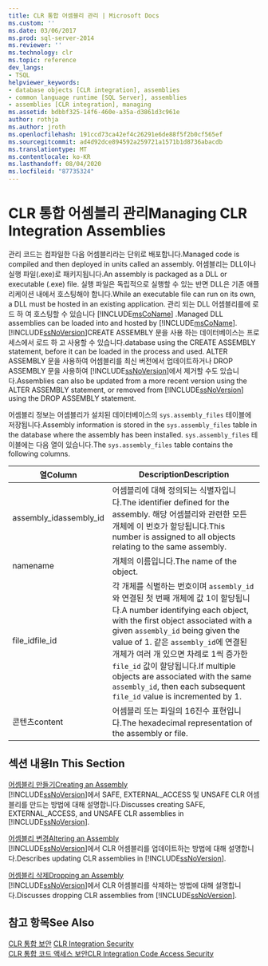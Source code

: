 ```yaml
---
title: CLR 통합 어셈블리 관리 | Microsoft Docs
ms.custom: ''
ms.date: 03/06/2017
ms.prod: sql-server-2014
ms.reviewer: ''
ms.technology: clr
ms.topic: reference
dev_langs:
- TSQL
helpviewer_keywords:
- database objects [CLR integration], assemblies
- common language runtime [SQL Server], assemblies
- assemblies [CLR integration], managing
ms.assetid: bdbbf325-14f6-460e-a35a-d3861d3c961e
author: rothja
ms.author: jroth
ms.openlocfilehash: 191ccd73ca42ef4c26291e6de88f5f2b0cf565ef
ms.sourcegitcommit: ad4d92dce894592a259721a1571b1d8736abacdb
ms.translationtype: MT
ms.contentlocale: ko-KR
ms.lasthandoff: 08/04/2020
ms.locfileid: "87735324"
---
```

# <a name="managing-clr-integration-assemblies"></a><span data-ttu-id="80a38-102">CLR 통합 어셈블리 관리</span><span class="sxs-lookup"><span data-stu-id="80a38-102">Managing CLR Integration Assemblies</span></span>
  <span data-ttu-id="80a38-103">관리 코드는 컴파일한 다음 어셈블리라는 단위로 배포합니다.</span><span class="sxs-lookup"><span data-stu-id="80a38-103">Managed code is compiled and then deployed in units called an assembly.</span></span> <span data-ttu-id="80a38-104">어셈블리는 DLL이나 실행 파일(.exe)로 패키지됩니다.</span><span class="sxs-lookup"><span data-stu-id="80a38-104">An assembly is packaged as a DLL or executable (.exe) file.</span></span> <span data-ttu-id="80a38-105">실행 파일은 독립적으로 실행할 수 있는 반면 DLL은 기존 애플리케이션 내에서 호스팅해야 합니다.</span><span class="sxs-lookup"><span data-stu-id="80a38-105">While an executable file can run on its own, a DLL must be hosted in an existing application.</span></span> <span data-ttu-id="80a38-106">관리 되는 DLL 어셈블리를에 로드 하 여 호스팅할 수 있습니다 [!INCLUDE[msCoName](../../../includes/ssnoversion-md.md)] .</span><span class="sxs-lookup"><span data-stu-id="80a38-106">Managed DLL assemblies can be loaded into and hosted by [!INCLUDE[msCoName](../../../includes/ssnoversion-md.md)].</span></span> [!INCLUDE[ssNoVersion](../../../includes/ssnoversion-md.md)]<span data-ttu-id="80a38-107">CREATE ASSEMBLY 문을 사용 하는 데이터베이스는 프로세스에서 로드 하 고 사용할 수 있습니다.</span><span class="sxs-lookup"><span data-stu-id="80a38-107">database using the CREATE ASSEMBLY statement, before it can be loaded in the process and used.</span></span> <span data-ttu-id="80a38-108">ALTER ASSEMBLY 문을 사용하여 어셈블리를 최신 버전에서 업데이트하거나 DROP ASSEMBLY 문을 사용하여 [!INCLUDE[ssNoVersion](../../../includes/ssnoversion-md.md)]에서 제거할 수도 있습니다.</span><span class="sxs-lookup"><span data-stu-id="80a38-108">Assemblies can also be updated from a more recent version using the ALTER ASSEMBLY statement, or removed from [!INCLUDE[ssNoVersion](../../../includes/ssnoversion-md.md)] using the DROP ASSEMBLY statement.</span></span>  
  
 <span data-ttu-id="80a38-109">어셈블리 정보는 어셈블리가 설치된 데이터베이스의 `sys.assembly_files` 테이블에 저장됩니다.</span><span class="sxs-lookup"><span data-stu-id="80a38-109">Assembly information is stored in the `sys.assembly_files` table in the database where the assembly has been installed.</span></span> <span data-ttu-id="80a38-110">`sys.assembly_files` 테이블에는 다음 열이 있습니다.</span><span class="sxs-lookup"><span data-stu-id="80a38-110">The `sys.assembly_files` table contains the following columns.</span></span>  
  
|<span data-ttu-id="80a38-111">열</span><span class="sxs-lookup"><span data-stu-id="80a38-111">Column</span></span>|<span data-ttu-id="80a38-112">Description</span><span class="sxs-lookup"><span data-stu-id="80a38-112">Description</span></span>|  
|------------|-----------------|  
|<span data-ttu-id="80a38-113">assembly_id</span><span class="sxs-lookup"><span data-stu-id="80a38-113">assembly_id</span></span>|<span data-ttu-id="80a38-114">어셈블리에 대해 정의되는 식별자입니다.</span><span class="sxs-lookup"><span data-stu-id="80a38-114">The identifier defined for the assembly.</span></span> <span data-ttu-id="80a38-115">해당 어셈블리와 관련한 모든 개체에 이 번호가 할당됩니다.</span><span class="sxs-lookup"><span data-stu-id="80a38-115">This number is assigned to all objects relating to the same assembly.</span></span>|  
|<span data-ttu-id="80a38-116">name</span><span class="sxs-lookup"><span data-stu-id="80a38-116">name</span></span>|<span data-ttu-id="80a38-117">개체의 이름입니다.</span><span class="sxs-lookup"><span data-stu-id="80a38-117">The name of the object.</span></span>|  
|<span data-ttu-id="80a38-118">file_id</span><span class="sxs-lookup"><span data-stu-id="80a38-118">file_id</span></span>|<span data-ttu-id="80a38-119">각 개체를 식별하는 번호이며 `assembly_id`와 연결된 첫 번째 개체에 값 1이 할당됩니다.</span><span class="sxs-lookup"><span data-stu-id="80a38-119">A number identifying each object, with the first object associated with a given `assembly_id` being given the value of 1.</span></span> <span data-ttu-id="80a38-120">같은 `assembly_id`에 연결된 개체가 여러 개 있으면 차례로 1씩 증가한 `file_id` 값이 할당됩니다.</span><span class="sxs-lookup"><span data-stu-id="80a38-120">If multiple objects are associated with the same `assembly_id`, then each subsequent `file_id` value is incremented by 1.</span></span>|  
|<span data-ttu-id="80a38-121">콘텐츠</span><span class="sxs-lookup"><span data-stu-id="80a38-121">content</span></span>|<span data-ttu-id="80a38-122">어셈블리 또는 파일의 16진수 표현입니다.</span><span class="sxs-lookup"><span data-stu-id="80a38-122">The hexadecimal representation of the assembly or file.</span></span>|  
  
## <a name="in-this-section"></a><span data-ttu-id="80a38-123">섹션 내용</span><span class="sxs-lookup"><span data-stu-id="80a38-123">In This Section</span></span>  
 [<span data-ttu-id="80a38-124">어셈블리 만들기</span><span class="sxs-lookup"><span data-stu-id="80a38-124">Creating an Assembly</span></span>](creating-an-assembly.md)  
 <span data-ttu-id="80a38-125">[!INCLUDE[ssNoVersion](../../../includes/ssnoversion-md.md)]에서 SAFE, EXTERNAL_ACCESS 및 UNSAFE CLR 어셈블리를 만드는 방법에 대해 설명합니다.</span><span class="sxs-lookup"><span data-stu-id="80a38-125">Discusses creating SAFE, EXTERNAL_ACCESS, and UNSAFE CLR assemblies in [!INCLUDE[ssNoVersion](../../../includes/ssnoversion-md.md)].</span></span>  
  
 [<span data-ttu-id="80a38-126">어셈블리 변경</span><span class="sxs-lookup"><span data-stu-id="80a38-126">Altering an Assembly</span></span>](altering-an-assembly.md)  
 <span data-ttu-id="80a38-127">[!INCLUDE[ssNoVersion](../../../includes/ssnoversion-md.md)]에서 CLR 어셈블리를 업데이트하는 방법에 대해 설명합니다.</span><span class="sxs-lookup"><span data-stu-id="80a38-127">Describes updating CLR assemblies in [!INCLUDE[ssNoVersion](../../../includes/ssnoversion-md.md)].</span></span>  
  
 [<span data-ttu-id="80a38-128">어셈블리 삭제</span><span class="sxs-lookup"><span data-stu-id="80a38-128">Dropping an Assembly</span></span>](dropping-an-assembly.md)  
 <span data-ttu-id="80a38-129">[!INCLUDE[ssNoVersion](../../../includes/ssnoversion-md.md)]에서 CLR 어셈블리를 삭제하는 방법에 대해 설명합니다.</span><span class="sxs-lookup"><span data-stu-id="80a38-129">Discusses dropping CLR assemblies from [!INCLUDE[ssNoVersion](../../../includes/ssnoversion-md.md)].</span></span>  
  
## <a name="see-also"></a><span data-ttu-id="80a38-130">참고 항목</span><span class="sxs-lookup"><span data-stu-id="80a38-130">See Also</span></span>  
 <span data-ttu-id="80a38-131">[CLR 통합 보안](../security/clr-integration-security.md) </span><span class="sxs-lookup"><span data-stu-id="80a38-131">[CLR Integration Security](../security/clr-integration-security.md) </span></span>  
 [<span data-ttu-id="80a38-132">CLR 통합 코드 액세스 보안</span><span class="sxs-lookup"><span data-stu-id="80a38-132">CLR Integration Code Access Security</span></span>](../security/clr-integration-code-access-security.md)  
  
  
